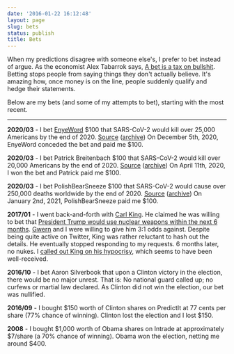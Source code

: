 ```yaml
---
date: '2016-01-22 16:12:48'
layout: page
slug: bets
status: publish
title: Bets
---
```


When my predictions disagree with someone else's, I prefer to bet instead of argue. As the economist Alex Tabarrok says, [A bet is a tax on bullshit](http://marginalrevolution.com/marginalrevolution/2012/11/a-bet-is-a-tax-on-bullshit.html). Betting stops people from saying things they don't actually believe. It's amazing how, once money is on the line, people suddenly qualify and hedge their statements.

Below are my bets (and some of my attempts to bet), starting with the most recent.

---

**2020/03** - I bet [EnyeWord](https://twitter.com/EnyeWord) $100 that SARS-CoV-2 would kill over 25,000 Americans by the end of 2020. [Source](https://twitter.com/EnyeWord/status/1241244459712593921) ([archive](https://archive.is/Q0sdq)) On December 5th, 2020, EnyeWord conceded the bet and paid me $100.

**2020/03** - I bet Patrick Breitenbach $100 that SARS-CoV-2 would kill over 20,000 Americans by the end of 2020. [Source](https://twitter.com/pbreit/status/1241106016663523328) ([archive](https://archive.is/6kaUA)) On April 11th, 2020, I won the bet and Patrick paid me $100.

**2020/03** - I bet PolishBearSneeze $100 that SARS-CoV-2 would cause over 250,000 deaths worldwide by the end of 2020. [Source](https://old.reddit.com/r/TheMotte/comments/fjzqsd/coronavirus_quarantine_thread_week_2/fkvz6ze/?context=2) ([archive](https://archive.is/bI891)) On January 2nd, 2021, PolishBearSneeze paid me $100.

<!--
**2020/03** - Tried to bet Twitter user ElonBachman that there would be over 25,000 Americans killed by SARS-CoV-2 in 2020. He ignored me. ([Source 1](https://twitter.com/ggreer/status/1237164317142736896). [Source 2](https://twitter.com/ggreer/status/1241140854892285953).)
-->

**2017/01** - I went back-and-forth with [Carl King](http://carlkingdom.com/). He claimed he was willing to bet that [President Trump would use nuclear weapons within the next 6 months](https://twitter.com/carlking/status/822128552015314945). [Gwern](https://www.gwern.net/) and I were willing to give him 3:1 odds against. Despite being quite active on Twitter, King was rather reluctant to hash out the details. He eventually stopped responding to my requests. 6 months later, no nukes. I [called out King on his hypocrisy](https://twitter.com/ggreer/status/888059597407141889), which seems to have been well-received.

<!--
Tweet archived at http://archive.is/s3YXi
-->

**2016/10** - I bet Aaron Silverbook that upon a Clinton victory in the election, there would be no major unrest. That is: No national guard called up; no curfews or martial law declared. As Clinton did not win the election, our bet was nullified.

**2016/09** - I bought $150 worth of Clinton shares on PredictIt at 77 cents per share (77% chance of winning). Clinton lost the election and I lost $150.

**2008** - I bought $1,000 worth of Obama shares on Intrade at approximately $7/share (a 70% chance of winning). Obama won the election, netting me around $400.
